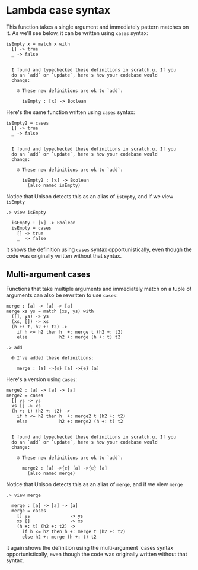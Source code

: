 # Lambda case syntax

This function takes a single argument and immediately pattern matches on it. As we'll see below, it can be written using `cases` syntax:

```unison
isEmpty x = match x with
  [] -> true
  _ -> false
```

```ucm

  I found and typechecked these definitions in scratch.u. If you
  do an `add` or `update`, here's how your codebase would
  change:
  
    ⍟ These new definitions are ok to `add`:
    
      isEmpty : [𝕩] -> Boolean

```
Here's the same function written using `cases` syntax:

```unison
isEmpty2 = cases
  [] -> true
  _ -> false
```

```ucm

  I found and typechecked these definitions in scratch.u. If you
  do an `add` or `update`, here's how your codebase would
  change:
  
    ⍟ These new definitions are ok to `add`:
    
      isEmpty2 : [𝕩] -> Boolean
        (also named isEmpty)

```
Notice that Unison detects this as an alias of `isEmpty`, and if we view `isEmpty`

```ucm
.> view isEmpty

  isEmpty : [𝕩] -> Boolean
  isEmpty = cases
    [] -> true
    _  -> false

```
it shows the definition using `cases` syntax opportunistically, even though the code was originally written without that syntax.

## Multi-argument cases

Functions that take multiple arguments and immediately match on a tuple of arguments can also be rewritten to use `cases`:

```unison
merge : [a] -> [a] -> [a]
merge xs ys = match (xs, ys) with
  ([], ys) -> ys
  (xs, []) -> xs
  (h +: t, h2 +: t2) ->
    if h <= h2 then h  +: merge t (h2 +: t2)
    else            h2 +: merge (h +: t) t2
```

```ucm
.> add

  ⍟ I've added these definitions:
  
    merge : [a] ->{𝕖} [a] ->{𝕖} [a]

```
Here's a version using `cases`:

```unison
merge2 : [a] -> [a] -> [a]
merge2 = cases
  [] ys -> ys
  xs [] -> xs
  (h +: t) (h2 +: t2) ->
    if h <= h2 then h  +: merge2 t (h2 +: t2)
    else            h2 +: merge2 (h +: t) t2
```

```ucm

  I found and typechecked these definitions in scratch.u. If you
  do an `add` or `update`, here's how your codebase would
  change:
  
    ⍟ These new definitions are ok to `add`:
    
      merge2 : [a] ->{𝕖} [a] ->{𝕖} [a]
        (also named merge)

```
Notice that Unison detects this as an alias of `merge`, and if we view `merge`

```ucm
.> view merge

  merge : [a] -> [a] -> [a]
  merge = cases
    [] ys               -> ys
    xs []               -> xs
    (h +: t) (h2 +: t2) ->
      if h <= h2 then h +: merge t (h2 +: t2)
      else h2 +: merge (h +: t) t2

```
it again shows the definition using the multi-argument `cases syntax opportunistically, even though the code was originally written without that syntax.
